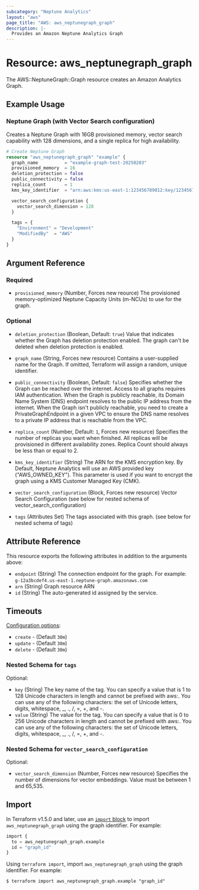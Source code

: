 ```yaml
---
subcategory: "Neptune Analytics"
layout: "aws"
page_title: "AWS: aws_neptunegraph_graph"
description: |-
  Provides an Amazon Neptune Analytics Graph
---
```


# Resource: aws_neptunegraph_graph

The AWS::NeptuneGraph::Graph resource creates an Amazon Analytics Graph.

## Example Usage

### Neptune Graph (with Vector Search configuration)

Creates a Neptune Graph with 16GB provisioned memory, vector search capability with 128 dimensions, and a single replica for high availability.

```terraform
# Create Neptune Graph
resource "aws_neptunegraph_graph" "example" {
  graph_name          = "example-graph-test-20250203"
  provisioned_memory  = 16
  deletion_protection = false
  public_connectivity = false
  replica_count       = 1
  kms_key_identifier  = "arn:aws:kms:us-east-1:123456789012:key/12345678-1234-1234-1234-123456789012"

  vector_search_configuration {
    vector_search_dimension = 128
  }

  tags = {
    "Environment" = "Development"
    "ModifiedBy"  = "AWS"
  }
}
```

## Argument Reference

### Required

- `provisioned_memory` (Number, Forces new reource) The provisioned memory-optimized Neptune Capacity Units (m-NCUs) to use for the graph.

### Optional

- `deletion_protection` (Boolean, Default: `true`) Value that indicates whether the Graph has deletion protection enabled. The graph can't be deleted when deletion protection is enabled.

- `graph_name` (String, Forces new resource) Contains a user-supplied name for the Graph. If omitted, Terraform will assign a random, unique identifier.

- `public_connectivity` (Boolean, Default: `false`) Specifies whether the Graph can be reached over the internet. Access to all graphs requires IAM authentication.  When the Graph is publicly reachable, its Domain Name System (DNS) endpoint resolves to the public IP address from the internet.  When the Graph isn't publicly reachable, you need to create a PrivateGraphEndpoint in a given VPC to ensure the DNS name resolves to a private IP address that is reachable from the VPC.

- `replica_count` (Number, Default: `1`, Forces new resource) Specifies the number of replicas you want when finished. All replicas will be provisioned in different availability zones.  Replica Count should always be less than or equal to 2.

- `kms_key_identifier` (String) The ARN for the KMS encryption key. By Default, Neptune Analytics will use an AWS provided key ("AWS_OWNED_KEY"). This parameter is used if you want to encrypt the graph using a KMS Customer Managed Key (CMK).

- `vector_search_configuration` (Block, Forces new resource) Vector Search Configuration (see below for nested schema of vector_search_configuration)

- `tags` (Attributes Set) The tags associated with this graph. (see below for nested schema of tags)

## Attribute Reference

This resource exports the following attributes in addition to the arguments above:

- `endpoint` (String) The connection endpoint for the graph. For example: `g-12a3bcdef4.us-east-1.neptune-graph.amazonaws.com`
- `arn` (String) Graph resource ARN
- `id` (String) The auto-generated id assigned by the service.

## Timeouts

[Configuration options](https://developer.hashicorp.com/terraform/language/resources/syntax#operation-timeouts):

- `create` - (Default `30m`)
- `update` - (Default `30m`)
- `delete` - (Default `30m`)

### Nested Schema for `tags`

Optional:

- `key` (String) The key name of the tag. You can specify a value that is 1 to 128 Unicode characters in length and cannot be prefixed with aws:. You can use any of the following characters: the set of Unicode letters, digits, whitespace, _, ., /, =, +, and -.
- `value` (String) The value for the tag. You can specify a value that is 0 to 256 Unicode characters in length and cannot be prefixed with aws:. You can use any of the following characters: the set of Unicode letters, digits, whitespace, _, ., /, =, +, and -.

### Nested Schema for `vector_search_configuration`

Optional:

- `vector_search_dimension` (Number, Forces new resource) Specifies the number of dimensions for vector embeddings.  Value must be between 1 and 65,535.

## Import

In Terraform v1.5.0 and later, use an [`import` block](https://developer.hashicorp.com/terraform/language/import) to import `aws_neptunegraph_graph` using the graph identifier. For example:

```terraform
import {
  to = aws_neptunegraph_graph.example
  id = "graph_id"
}
```

Using `terraform import`, import `aws_neptunegraph_graph` using the graph identifier. For example:

```console
$ terraform import aws_neptunegraph_graph.example "graph_id"
```
